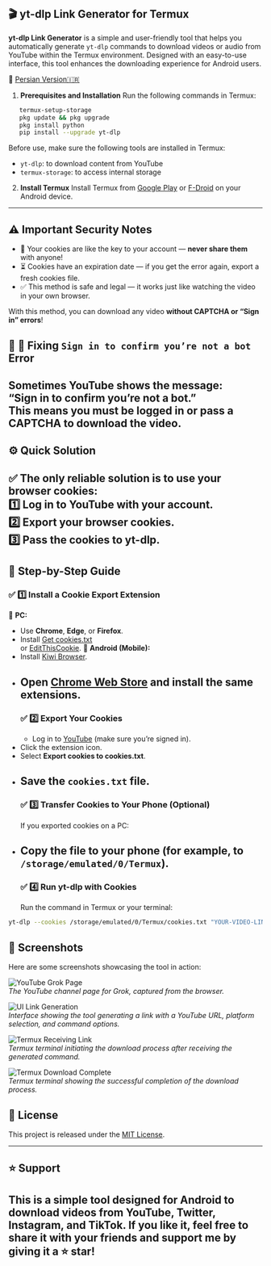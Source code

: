 ## 🎬 yt-dlp Link Generator for Termux

**yt-dlp Link Generator** is a simple and user-friendly tool that helps you automatically generate `yt-dlp` commands to download videos or audio from YouTube within the Termux environment. Designed with an easy-to-use interface, this tool enhances the downloading experience for Android users.

🔗 [Persian Version🇮🇷](README.fa.md)

1. **Prerequisites and Installation**
Run the following commands in Termux:
```bash
   termux-setup-storage
   pkg update && pkg upgrade
   pkg install python
   pip install --upgrade yt-dlp
```
Before use, make sure the following tools are installed in Termux:

- `yt-dlp`: to download content from YouTube 
- `termux-storage`: to access internal storage
2. **Install Termux**
  Install Termux from [Google Play](https://play.google.com/store/apps/details?id=com.termux) or [F-Droid](https://f-droid.org/packages/com.termux/) on your Android device.
  ---
## ⚠️ Important Security Notes
- 🔑 Your cookies are like the key to your account — **never share them** with anyone!
- ⏳ Cookies have an expiration date — if you get the error again, export a fresh cookies file.
- ✅ This method is safe and legal — it works just like watching the video in your own browser.

With this method, you can download any video **without CAPTCHA or “Sign in” errors**!

## 📌 🚩 Fixing `Sign in to confirm you’re not a bot` Error
Sometimes YouTube shows the message:  
**“Sign in to confirm you’re not a bot.”**  
This means you must be logged in or pass a CAPTCHA to download the video.
---
## ⚙️ Quick Solution
✅ The only reliable solution is to use your browser cookies:  
1️⃣ Log in to YouTube with your account.  
2️⃣ Export your browser cookies.  
3️⃣ Pass the cookies to yt-dlp.
---
## 🧩 Step-by-Step Guide
### ✅ 1️⃣ Install a Cookie Export Extension
🔹 **PC:**  
- Use **Chrome**, **Edge**, or **Firefox**.  
- Install [Get cookies.txt](https://chrome.google.com/webstore/detail/get-cookiestxt/hnimpnehoodheedghdeeijklkeaacjfo)  
  or [EditThisCookie](https://chrome.google.com/webstore/detail/editthiscookie/fngmhnnpilhplaeedifhccceomclgfbg).
  🔹 **Android (Mobile):**  
- Install [Kiwi Browser](https://play.google.com/store/apps/details?id=com.kiwibrowser.browser).  
- Open [Chrome Web Store](https://chrome.google.com/webstore) and install the same extensions.
  ---
  ### ✅ 2️⃣ Export Your Cookies
  - Log in to [YouTube](https://youtube.com) (make sure you’re signed in).
- Click the extension icon.
- Select **Export cookies to cookies.txt**.
- Save the `cookies.txt` file.
  ---
  ### ✅ 3️⃣ Transfer Cookies to Your Phone (Optional)
  If you exported cookies on a PC:
- Copy the file to your phone (for example, to `/storage/emulated/0/Termux`).
  ---
  ### ✅ 4️⃣ Run yt-dlp with Cookies
  Run the command in Termux or your terminal:

```bash
yt-dlp --cookies /storage/emulated/0/Termux/cookies.txt "YOUR-VIDEO-LINK" --merge-output-format mp4
```
## 📸 Screenshots
Here are some screenshots showcasing the tool in action:

![YouTube Grok Page](screenshots/IMG_2025-06-10-08-59-29-min.jpg)  
*The YouTube channel page for Grok, captured from the browser.*

![UI Link Generation](screenshots/IMG_2025-06-10-09-10-04-min.jpg)  
*Interface showing the tool generating a link with a YouTube URL, platform selection, and command options.*

![Termux Receiving Link](screenshots/IMG_2025-06-10-09-10-22-min.jpg)  
*Termux terminal initiating the download process after receiving the generated command.*

![Termux Download Complete](screenshots/IMG_2025-06-10-09-11-05-min.jpg)  
*Termux terminal showing the successful completion of the download process.*


## 📜 License

This project is released under the [MIT License](https://opensource.org/licenses/MIT).

---

## ⭐ Support

This is a simple tool designed for Android to download videos from YouTube, Twitter, Instagram, and TikTok. If you like it, feel free to share it with your friends and support me by giving it a ⭐ star!
---
